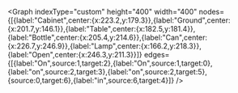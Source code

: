 <Graph indexType="custom" height="400" width="400" nodes={[{label:"Cabinet",center:{x:223.2,y:179.3}},{label:"Ground",center:{x:201.7,y:146.1}},{label:"Table",center:{x:182.5,y:181.4}},{label:"Bottle",center:{x:205.4,y:214.6}},{label:"Can",center:{x:226.7,y:246.9}},{label:"Lamp",center:{x:166.2,y:218.3}},{label:"Open",center:{x:246.3,y:211.3}}]} edges={[{label:"On",source:1,target:2},{label:"On",source:1,target:0},{label:"on",source:2,target:3},{label:"on",source:2,target:5},{source:0,target:6},{label:"in",source:6,target:4}]} />
